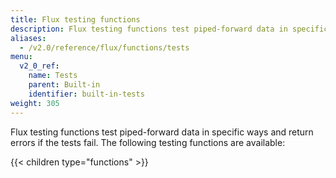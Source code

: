 ```yaml
---
title: Flux testing functions
description: Flux testing functions test piped-forward data in specific ways and return errors if the tests fail.
aliases:
  - /v2.0/reference/flux/functions/tests
menu:
  v2_0_ref:
    name: Tests
    parent: Built-in
    identifier: built-in-tests
weight: 305
---
```


Flux testing functions test piped-forward data in specific ways and return errors if the tests fail.
The following testing functions are available:

{{< children type="functions" >}}
